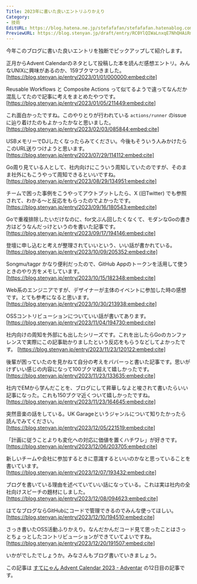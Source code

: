 ```yaml
---
Title: 2023年に書いた良いエントリふりかえり
Category:
- 技術
EditURL: https://blog.hatena.ne.jp/stefafafan/stefafafan.hatenablog.com/atom/entry/6801883189068400671
PreviewURL: https://blog.stenyan.jp/draft/entry/RC0YlQIWaLnxqE7NhQHAiRm_tHw
---
```


今年このブログに書いた良いエントリを独断でピックアップして紹介します。

正月からAdvent Calendarのネタとして投稿した本を読んだ感想エントリ。みんなUNIXに興味があるのか、159ブクマつきました。
[https://blog.stenyan.jp/entry/2023/01/01/000000:embed:cite]

Reusable Workflows と Composite Actions って似てるようで違ってなんだか混乱してたので記事に考えをまとめたやつです。
[https://blog.stenyan.jp/entry/2023/01/05/211449:embed:cite]

これ面白かったですね。このやりとりが行われている <code>actions/runner</code> のissueに辿り着けたのもよかったかなと思いました。
[https://blog.stenyan.jp/entry/2023/02/03/085844:embed:cite]

USBメモリーでDJしたくなったらみてください。今後もそういう人みかけたらこのURL送りつけようと思います。
[https://blog.stenyan.jp/entry/2023/07/29/114112:embed:cite]

Go周り見ている人として、社内向けにこういう周知していたのですが、そのまま社外にもこうやって周知できるといいですね。
[https://blog.stenyan.jp/entry/2023/08/29/134951:embed:cite]

チームで困った事例をこうやってアウトプットしたら、X (旧Twitter) でも参照されて、わかる〜と反応をもらったのでよかったです。
[https://blog.stenyan.jp/entry/2023/09/16/180543:embed:cite]

Goで重複排除したいだけなのに、for文ぶん回したくなくて、モダンなGoの書き方はどうなんだっけというのを書いた記事です。
[https://blog.stenyan.jp/entry/2023/09/17/194146:embed:cite]

登壇に申し込むと考えが整理されていいという、いい話が書かれている。
[https://blog.stenyan.jp/entry/2023/10/09/205352:embed:cite]

Songmu/tagpr かなり便利だったので、GitHub Appのトークンを活用して使うときのやり方をメモしています。
[https://blog.stenyan.jp/entry/2023/10/15/182348:embed:cite]

Web系のエンジニアですが、デザイナーが主体のイベントに参加した時の感想です。とても参考になると思います。
[https://blog.stenyan.jp/entry/2023/10/30/213938:embed:cite]

OSSコントリビューションについていい話が書いてあります。
[https://blog.stenyan.jp/entry/2023/11/04/194730:embed:cite]

社内向けの周知を外部にも出したシリーズです。これを出したらGoのカンファレンスで実際にこの記事助かりましたという反応をもらうなどしてよかったです。
[https://blog.stenyan.jp/entry/2023/11/23/120122:embed:cite]

後輩が困っていたのを見かねて自分の考えをババーっと書いた記事です。思いがけずいい感じの内容になって100ブクマ超えて嬉しかったです。
[https://blog.stenyan.jp/entry/2023/11/23/133635:embed:cite]

社内でEMから学んだことを、ブログにして昇華しなよと唆されて書いたらいい記事になった。これも150ブクマ近くついて嬉しかったですね。
[https://blog.stenyan.jp/entry/2023/11/23/164645:embed:cite]

突然音楽の話をしている。UK Garageというジャンルについて知りたかったら読んでみてください。
[https://blog.stenyan.jp/entry/2023/12/05/221519:embed:cite]

「計画に従うことよりも変化への対応に価値を置くハチワレ」が好きです。
[https://blog.stenyan.jp/entry/2023/12/06/203705:embed:cite]

新しいチームや会社に参加するときに意識するといいのかなと思っていることを書いています。
[https://blog.stenyan.jp/entry/2023/12/07/193432:embed:cite]

ブログを書いている理由を述べていていい話になっている。これは実は社内の全社向けスピーチの題材にしました。
[https://blog.stenyan.jp/entry/2023/12/08/094623:embed:cite]

はてなブログならGitHubにコードで管理できるのでみんな使ってほしい。
[https://blog.stenyan.jp/entry/2023/12/10/194510:embed:cite]

さっき書いたOSS活動ふりかえり。なんだかんだコード見て思ったことはさっとちょっとしたコントリビューションができていてよいですね。
[https://blog.stenyan.jp/entry/2023/12/20/191507:embed:cite]

いかがでしたでしょうか。みなさんもブログ書いていきましょう。

この記事は <a href="https://adventar.org/calendars/8719">すてにゃん Advent Calendar 2023 - Adventar</a> の12日目の記事です。
